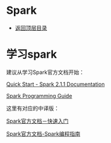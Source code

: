 # Spark

* [返回顶层目录](../../SUMMARY.md)



# 学习spark

建议从学习Spark官方文档开始：

[Quick Start - Spark 2.1.1 Documentation](https://spark.apache.org/docs/latest/quick-start.html)

[Spark Programming Guide](https://spark.apache.org/docs/latest/rdd-programming-guide.html)

这里有对应的中译版：

[Spark官方文档－快速入门](http://coredumper.cn/index.php/2017/07/08/spark-quick-start/)

[Spark官方文档-Spark编程指南](http://coredumper.cn/index.php/2017/09/30/spark-programming-guide-1/)

